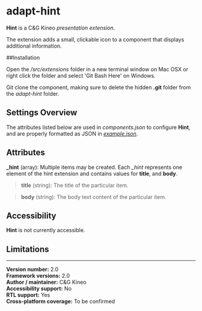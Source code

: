 # adapt-hint

**Hint** is a C&G Kineo *presentation extension*.

The extension adds a small, clickable icon to a component that displays additional information.

##Installation

Open the */src/extensions* folder in a new terminal window on Mac OSX or right click the folder and select 'Git Bash Here' on Windows.

Git clone the component, making sure to delete the hidden **.git** folder from the *adapt-hint* folder.

## Settings Overview

The attributes listed below are used in *components.json* to configure **Hint**, and are properly formatted as JSON in [*example.json*](https://github.com/cgkineo/adapt-hint/blob/master/example.json).

## Attributes

**_hint** (array): Multiple items may be created. Each *_hint* represents one element of the hint extension and contains values for **title**, and **body**.

>**title** (string): The title of the particular item.

>**body** (string): The body text content of the particular item.

## Accessibility
**Hint** is not currently accessible.

## Limitations

----------------------------
**Version number:**  2.0  
**Framework versions:** 2.0  
**Author / maintainer:** C&G Kineo  
**Accessibility support:** No  
**RTL support:** Yes  
**Cross-platform coverage:** To be confirmed  
